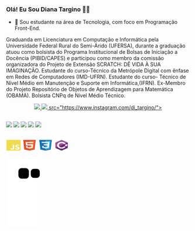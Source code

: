 ### Olá! Eu Sou Diana Targino 👋😄

- 🔭 Sou estudante na área de Tecnologia, com foco em Programação Front-End.

Graduanda em Licenciatura em Computação e Informática pela Universidade Federal Rural do Semi-Árido (UFERSA), durante a graduação atuou como bolsista do Programa Institucional de Bolsas de Iniciação a Docência (PIBID/CAPES) e participou como membro da comissão organizadora do Projeto de Extensão SCRATCH: DÊ VIDA À SUA IMAGINAÇÃO. Estudante do curso-Técnico da Metrópole Digital com ênfase em Redes de Computadores (IMD-UFRN). Estudante do curso- Técnico de Nível Médio em Manutenção e Suporte em Informática,(IFRN). Ex-Membro do Projeto Repositório de Objetos de Aprendizagem para Matemática (OBAMA). Bolsista CNPq de Nível Médio Técnico.


<div align="center">
  <a href="https://github.com/targino12">
  <img height="180em" src="https://github-readme-stats.vercel.app/api?username=targino12&show_icons=true&theme=dracula&include_all_commits=true&count_private=true"/>
  <img height="180em" src="https://github-readme-stats.vercel.app/api/top-langs/?username=targino12&layout=compact&langs_count=7&theme=dracula"/>
  src="https://www.instagram.com/di_targino/">
</div>

##
 
 
[<img src="https://img.shields.io/badge/twitter-%231DA1F2.svg?&style=for-the-badge&logo=twitter&logoColor=white" />](https://twitter.com/USERNAME) [<img src="https://img.shields.io/badge/medium-%2312100E.svg?&style=for-the-badge&logo=medium&logoColor=white" />](https://medium.com/USERNAME) 
  [<img src="https://img.shields.io/badge/linkedin-%230077B5.svg?&style=for-the-badge&logo=linkedin&logoColor=white" />](https://www.linkedin.com/in/USERNAME/) [<img src = "https://img.shields.io/badge/instagram-%23E4405F.svg?&style=for-the-badge&logo=instagram&logoColor=white">](https://www.instagram.com/USERNAME/) [<img src = "https://img.shields.io/badge/facebook-%231877F2.svg?&style=for-the-badge&logo=facebook&logoColor=white">](https://www.facebook.com/USERNAME)
  
  
  <div style="display: inline_block"><br>
  <img align="center" alt="di-Js" height="30" width="40" src="https://raw.githubusercontent.com/devicons/devicon/master/icons/javascript/javascript-plain.svg">
  <img align="center" alt="di-HTML" height="30" width="40" src="https://raw.githubusercontent.com/devicons/devicon/master/icons/html5/html5-original.svg">
  <img align="center" alt="di-CSS" height="30" width="40" src="https://raw.githubusercontent.com/devicons/devicon/master/icons/css3/css3-original.svg">
  <img align="center" alt="di-Csharp" height="30" width="40" src="https://raw.githubusercontent.com/devicons/devicon/master/icons/csharp/csharp-original.svg">

  
   ![Snake animation](https://github.com/rafaballerini/rafaballerini/blob/output/github-contribution-grid-snake.svg)
</div>
